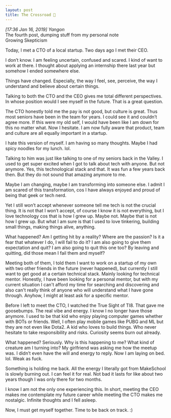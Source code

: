 ```yaml
---
layout: post
title: The Crossroad 🚏
---
```

 
*[17:36 Jan 16, 2019] Yangon*  
The fourth post, dumping stuff from my personal note  
Growing Skepticism

Today, I met a CTO of a local startup. Two days ago I met their CEO.  

I don’t know. I am feeling uncertain, confused and scared. I kind of want to work at there. I thought about applying an internship there last year but somehow I ended somewhere else. 

Things have changed. Especially, the way I feel, see, perceive, the way I understand and believe about certain things. 

Talking to both the CTO and the CEO gives me total different perspectives. In whose position would I see myself in the future. That is a great question. 

The CTO honestly told me the pay is not good, but culture is great. Thus most seniors have been in the team for years. I could see it and couldn’t agree more. If this were my old self, I would have been like I am down for this no matter what. Now I hesitate. I am now fully aware that product, team and culture are all equally important in a startup. 

I hate this version of myself. I am having so many thoughts. Maybe I had spicy noodles for my lunch. lol. 

Talking to him was just like talking to one of my seniors back in the Valley. I used to get super excited when I got to talk about tech with anyone. But not anymore. Yes, this technological stack and that. It was fun a few years back then. But they do not sound that amazing anymore to me. 

Maybe I am changing, maybe I am transforming into someone else. I admit I am scared of this transformation, cos I have always enjoyed and proud of being that geek or tech nerd. 

Yet I still won’t accept whenever someone tell me tech is not the crucial thing. It is not that I won’t accept, of course I know it is not everything, but I love technology cos that is how I grew up. Maybe not. Maybe that is not how I grew up. But what I am sure is that I used to love tinkering, building small things, making things alive, anything. 

What happened? Am I getting hit by a reality? Where are the passion? Is it a fear that whatever I do, I will fail to do it? I am also going to give them expectation and quit? I am also going to quit this one too? By leaving and quitting, did those mean I fail them and myself? 

Meeting both of them, I told them I want to work on a startup of my own with two other friends in the future (never happened), but currently I still want to get good at a certain technical stack. Mainly looking for technical mentor. Honestly, I have been looking for a personal mentor, but with my current situation I can't afford my time for searching and discovering and also can't really think of anyone who will understand what I have gone through. Anyhow, I might at least ask for a specific mentor. 

Before I left to meet the CTO, I watched the True Sight of TI8. That gave me goosebumps. The real vibe and energy. I know I no longer have those anymore. I used to be that kid who enjoy playing computer games whether with BOTs or friends. Well, I often play mobile games like PUBG and ML but they are not even like Dota2. A kid who loves to build things. Who never hesitate to take responsibility and risks. Curiosity seems burn out already. 

What happened? Seriously. Why is this happening to me? What kind of creature am I turning into? My girlfriend was asking me how the meetup was. I didn’t even have the will and energy to reply. Now I am laying on bed. lol. Weak as fuck. 

Something is holding me back. All the energy I literally got from MakeSchool is slowly burning out. I can feel it for real. Not bad it lasts for like about two years though I was only there for two months. 

I know I am not the only one experiencing this. 
In short, meeting the CEO makes me contemplate my future career while meeting the CTO makes me nostalgic. Infinite thoughts and I fell asleep. 

Now, I must get myself together. Time to be back on track. :)